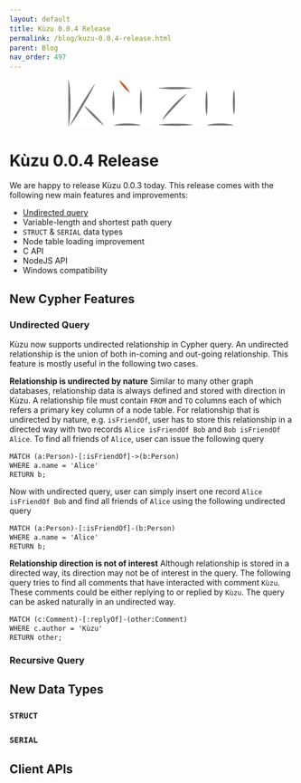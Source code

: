 ```yaml
---
layout: default
title: Kùzu 0.0.4 Release
permalink: /blog/kuzu-0.0.4-release.html
parent: Blog
nav_order: 497
---
```


<p align="center">
  <a href="https://github.com/kuzudb/kuzu"><img src="/img/kuzu-logo.png" width="300"></a>
</p>

<p align="center">
  <a href="https://github.com/kuzudb/kuzu" class="btn fs-5 mb-4 mb-md-0"><i class="fa-brands fa-github"></i></a>
  <a href="https://join.slack.com/t/kuzudb/shared_invite/zt-1qgxnn8ed-9LL7rfKozijOtvw5HyWDlQ" class="btn fs-5 mb-4 mb-md-0"><i class="fa-brands fa-slack"></i></a>
  <a href="https://twitter.com/kuzudb" class="btn fs-5 mb-4 mb-md-0"><i class="fa-brands fa-twitter"></i></a>
</p>

# Kùzu 0.0.4 Release
We are happy to release Kùzu 0.0.3 today. This release comes with the following new main features and improvements:
- [Undirected query](#undirected-query)
- Variable-length and shortest path query
- `STRUCT` & `SERIAL` data types
- Node table loading improvement
- C API
- NodeJS API
- Windows compatibility

## New Cypher Features

### Undirected Query
Kùzu now supports undirected relationship in Cypher query. An undirected relationship is the union of both in-coming and out-going relationship. This feature is mostly useful in the following two cases. 

**Relationship is undirected by nature**
Similar to many other graph databases, relationship data is always defined and stored with direction in Kùzu. A relationship file must contain `FROM` and `TO` columns each of which refers a primary key column of a node table. For relationship that is undirected by nature, e.g. `isFriendOf`, user has to store this relationship in a directed way with two records `Alice isFriendOf Bob` and `Bob isFriendOf Alice`. To find all friends of `Alice`, user can issue the following query

```
MATCH (a:Person)-[:isFriendOf]->(b:Person)
WHERE a.name = 'Alice'
RETURN b;
```

Now with undirected query, user can simply insert one record `Alice isFriendOf Bob` and find all friends of `Alice` using the following undirected query
```
MATCH (a:Person)-[:isFriendOf]-(b:Person)
WHERE a.name = 'Alice'
RETURN b;
```

**Relationship direction is not of interest**
Although relationship is stored in a directed way, its direction may not be of interest in the query. The following query tries to find all comments that have interacted with comment `Kùzu`. These comments could be either replying to or replied by `Kùzu`. The query can be asked naturally in an undirected way.

```
MATCH (c:Comment)-[:replyOf]-(other:Comment)
WHERE c.author = 'Kùzu'
RETURN other;
```

### Recursive Query

## New Data Types

### `STRUCT`

### `SERIAL`

## Client APIs

## 